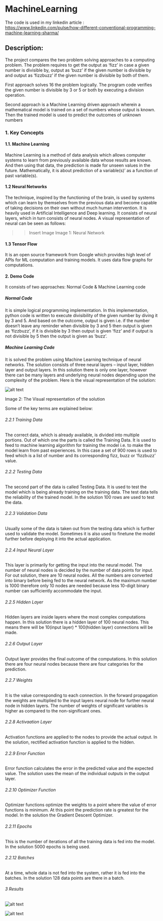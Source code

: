 # MachineLearning

The code is used in my linkedin article : 
https://www.linkedin.com/pulse/how-different-conventional-programming-machine-learning-sharma/


## Description:
The project compares the two problem solving approaches to a computing problem. The problem requires to get the output as ‘fizz’ in case a given number is divisible by, output as ‘buzz’ if the given number is divisible by and output as ‘fizzbuzz’ if the  given number is divisible by both of them. 

First approach solves 16 the problem logically. The program code verifies the given number is divisible by 3 or 5 or both by executing a division operation.  

Second approach is a Machine Learning driven approach wherein a mathematical model is trained on a set of numbers whose output is known. Then the trained model is used to predict the outcomes of unknown numbers


### 1.	Key Concepts
	
#### 1.1. 	Machine Learning
Machine Learning is a method of data analysis which allows computer systems
to learn from previously available data whose results are known. And then using
that	data,	the	prediction	is	made	for	unseen	values	in	the	future.
Mathematically, it is about prediction of a variable(s)’ as a function of past
variable(s).

#### 1.2	Neural Networks
The  technique,  inspired  by the  functioning  of  the brain,  is  used  by systems
which can learn by themselves from the previous data and become capable of
taking decisions  on their  own without much human intervention. It  is  heavily
used in Artificial Intelligence and Deep  learning.  It consists  of neural layers,
which in turn consists of neural nodes.
A visual representation of neural can be seen as follows:  

>> Insert Image
Image 1: Neural Network

#### 1.3 Tensor Flow

It is an open source framework from Google which provides high level of APIs
for   ML  computation  and   training  models.   It   uses   data  flow   graphs for
computations. 


#### 2. Demo Code
It consists of two approaches: Normal Code & Machine Learning code

##### Normal Code 
It	is	simple	logical programming	implementation.	In this
implementation, python code is written to execute divisibility of the given
number by diving it by 3 and 5. And based on the outcome, output is given i.e.
if the number doesn’t leave any reminder when divisible by 3 and 5 then output
is  given as  ‘fizzbuzz’, if it  is  divisible by 3  then output is  given ‘fizz’ and  if
output is not divisible by 5 then the output is given as ‘buzz’.

##### Machine Learning Code
It is solved the problem using Machine Learning technique of neural
networks. The solution consists of three neural layers – input layer, hidden layer
and output layers. In this solution there is only one layer, however there can be
many layers and underlying neural nodes depending upon the complexity of the
problem.
Here is the visual representation of the solution:

![alt text](https://github.com/sharmaavneesh/MachineLearning/blob/master/NNDemo.png)

Image 2: The Visual representation of the solution 

Some of the key terms are explained below:
###### 2.2.1 Training Data
The correct data, which is already available, is divided into multiple portions. Out
of which one the parts is called the Training Data. It  is used to feed to machine
learning algorithm for training the model i.e. to make the model learn from past
experiences. In this case a set of 900 rows is used to feed which is a list of number
and its corresponding fizz, buzz or ‘fizzbuzz’ value. 

###### 2.2.2 Testing Data
The second part of the data is called Testing Data. It is used to test the model
which is being already training on the training data. The test data tells the
reliability of the trained model. In the solution 100 rows are used to test the data. 

###### 2.2.3 Validation Data
Usually some of the data is taken out from the testing data  which is further used to
validate the model. Sometimes it is also used to finetune the model further before
deploying it into the actual application. 

###### 2.2.4 Input Neural Layer
This layer is primarily for getting the input into the neural model. The number
of neural nodes is decided by the number of data points for input. For out
solution, there are 10 neural nodes. All the numbers are converted into binary
before being fed to the neural network. As the maximum number is 1000
therefore only 10 nodes are needed because less 10-digit binary number can
sufficiently accommodate the input.

###### 2.2.5  Hidden Layer
Hidden layers are inside layers where the most complex computations happen.
In this solution there is a hidden layer of 100 neural nodes. This means there
will be 10(input layer) * 100(hidden layer) connections will be made.

###### 2.2.6 Output Layer
Output layer provides the final outcome of the computations. In this solution
there are four neural nodes because there are four categories for the prediction.

###### 2.2.7 Weights
It is the value corresponding to each connection. In the forward propagation the
weights are multiplied to the input layers neural node for further neural node in
hidden layers. The number of weights of significant variables is higher as
compared to the non-significant ones.

###### 2.2.8 Activaation Layer
Activation functions are applied to the nodes to provide the actual output. In
the solution, rectified activation function is applied to the hidden.

###### 2.2.9 Error Function
Error function calculates the error in the predicted value and the expected value.
The solution uses the mean of the individual outputs in the output layer.

###### 2.2.10 Optimizer Function
Optimizer functions optimize the weights to a point where the value of error
functions is minimum. At this point the prediction rate is greatest for the model.
In the solution the Gradient Descent Optimizer.

###### 2.2.11 Epochs
This is the number of iterations of all the training data is fed into the model. In
the solution 5000 epochs is being used.

###### 2.2.12 Batches
At a time, whole data is not fed into the system, rather it is fed into the batches.
In the solution 128 data points are there in a batch.

###### 3 Results
![alt text](https://github.com/sharmaavneesh/MachineLearning/blob/master/NN%20Visual.png)

![alt text](https://github.com/sharmaavneesh/MachineLearning/blob/master/NN%20Results.png)



 



























































